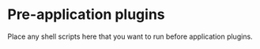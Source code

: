 # Pre-application plugins

Place any shell scripts here that you want to run before application plugins.
